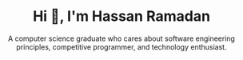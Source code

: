 <h1 align="center">Hi 👋, I'm Hassan Ramadan</h1>
<p align="center">A computer science graduate who cares about software engineering principles, competitive programmer, and technology enthusiast.</p>
